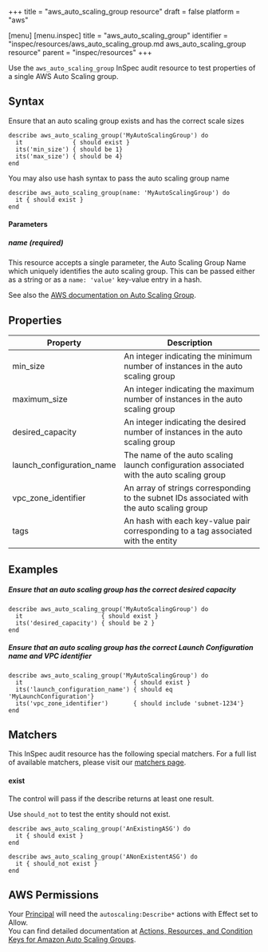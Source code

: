 +++
title = "aws_auto_scaling_group resource"
draft = false
platform = "aws"

[menu]
  [menu.inspec]
    title = "aws_auto_scaling_group"
    identifier = "inspec/resources/aws_auto_scaling_group.md aws_auto_scaling_group resource"
    parent = "inspec/resources"
+++


Use the `aws_auto_scaling_group` InSpec audit resource to test properties of a single AWS Auto Scaling group. 

## Syntax

Ensure that an auto scaling group exists and has the correct scale sizes

    describe aws_auto_scaling_group('MyAutoScalingGroup') do
      it              { should exist }
      its('min_size') { should be 1}
      its('max_size') { should be 4}
    end  

You may also use hash syntax to pass the auto scaling group name
    
    describe aws_auto_scaling_group(name: 'MyAutoScalingGroup') do
      it { should exist }
    end

#### Parameters

##### name _(required)_

This resource accepts a single parameter, the Auto Scaling Group Name which uniquely identifies the auto scaling group. 
This can be passed either as a string or as a `name: 'value'` key-value entry in a hash.

See also the [AWS documentation on Auto Scaling Group](https://docs.aws.amazon.com/autoscaling/ec2/userguide/AutoScalingGroup.html).

## Properties

|Property                  | Description|
| ---                      | --- |
|min\_size                  | An integer indicating the minimum number of instances in the auto scaling group |
|maximum\_size              | An integer indicating the maximum number of instances in the auto scaling group |
|desired\_capacity          | An integer indicating the desired  number of instances in the auto scaling group |
|launch\_configuration\_name | The name of the auto scaling launch configuration associated with the auto scaling group |
|vpc\_zone\_identifier       | An array of strings corresponding to the subnet IDs associated with the auto scaling group |
|tags                      | An hash with each key-value pair corresponding to a tag associated with the entity |

## Examples

##### Ensure that an auto scaling group has the correct desired capacity
    describe aws_auto_scaling_group('MyAutoScalingGroup') do
      it                      { should exist }
      its('desired_capacity') { should be 2 }
    end  
    
##### Ensure that an auto scaling group has the correct Launch Configuration name and VPC identifier
    describe aws_auto_scaling_group('MyAutoScalingGroup') do
      it                               { should exist }
      its('launch_configuration_name') { should eq 'MyLaunchConfiguration'}
      its('vpc_zone_identifier')       { should include 'subnet-1234'}
    end  
   
## Matchers

This InSpec audit resource has the following special matchers. For a full list of available matchers, please visit our [matchers page](https://www.inspec.io/docs/reference/matchers/).

#### exist

The control will pass if the describe returns at least one result.

Use `should_not` to test the entity should not exist.

    describe aws_auto_scaling_group('AnExistingASG') do
      it { should exist }
    end

    describe aws_auto_scaling_group('ANonExistentASG') do
      it { should_not exist }
    end

## AWS Permissions

Your [Principal](https://docs.aws.amazon.com/IAM/latest/UserGuide/intro-structure.html#intro-structure-principal) will need the `autoscaling:Describe*` actions with Effect set to Allow.  
You can find detailed documentation at [Actions, Resources, and Condition Keys for Amazon Auto Scaling Groups](https://docs.aws.amazon.com/autoscaling/ec2/userguide/control-access-using-iam.html).

